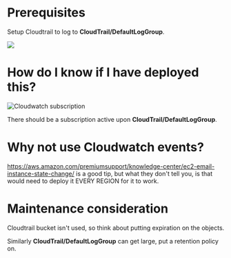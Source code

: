 # Prerequisites

Setup Cloudtrail to log to **CloudTrail/DefaultLogGroup**.

<img src="https://s.natalian.org/2020-05-21/cloudtrail-cw-logs.png">

# How do I know if I have deployed this?

<img src="https://s.natalian.org/2020-05-21/cloudtrail-subscription.png" alt="Cloudwatch subscription">

There should be a subscription active upon **CloudTrail/DefaultLogGroup**.

# Why not use Cloudwatch events?

<https://aws.amazon.com/premiumsupport/knowledge-center/ec2-email-instance-state-change/>
is a good tip, but what they don't tell you, is that would need to deploy it
EVERY REGION for it to work.

# Maintenance consideration

Cloudtrail bucket isn't used, so think about putting expiration on the objects.

Similarly **CloudTrail/DefaultLogGroup** can get large, put a retention policy
on.
